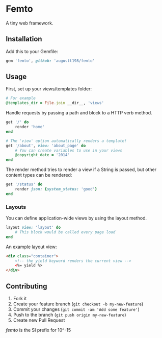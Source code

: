 # Femto

A tiny web framework.

## Installation

Add this to your Gemfile:
```ruby
gem 'femto', github: 'augustt198/femto'
```

## Usage

First, set up your views/templates folder:

```ruby
# For example
@templates_dir = File.join __dir__, 'views'
```

Handle requests by passing a path and block to a HTTP verb method.

```ruby
get '/' do
    render 'home'
end

# The 'view' option automatically renders a template!
get '/about', view: 'about_page' do
    # You can create variables to use in your views
    @copyright_date = '2014'
end
```

The render method tries to render a view if a String is passed, but other
content types can be rendered:
```ruby
get '/status' do
    render json: {system_status: 'good'}
end
```

### Layouts

You can define application-wide views by using the layout method.
```ruby
layout view: 'layout' do
    # This block would be called every page load
end
```

An example layout view:
```html
<div class="container">
    <!-- the yield keyword renders the current view -->
    <%= yield %>
</div>
```

## Contributing

1. Fork it
2. Create your feature branch (`git checkout -b my-new-feature`)
3. Commit your changes (`git commit -am 'Add some feature'`)
4. Push to the branch (`git push origin my-new-feature`)
5. Create new Pull Request


_femto_ is the SI prefix for 10^-15
